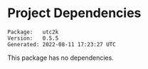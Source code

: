 # Project Dependencies
    Package:   utc2k
    Version:   0.5.5
    Generated: 2022-08-11 17:23:27 UTC

This package has no dependencies.

